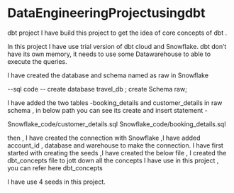 # DataEngineeringProjectusingdbt
dbt project
I have build this project to get the idea of core concepts of  dbt .

In this project I have use trial version of dbt cloud and Snowflake. dbt don’t have its own memory, it needs to use some Datawarehouse to able to execute the queries.

I have created the database and schema named as raw in Snowflake

--sql code --
create database travel_db ;
create Schema raw;


 I have added the two tables -booking_details and customer_details in raw schema , in below path you can see its create
 and insert statement -

 Snowflake_code/customer_details.sql
 Snowflake_code/booking_details.sql


then , I have created the connection with Snowflake ,I have added account_id  , database and warehouse to make the connection.
I have first started with creating the seeds  ,I have created the below file , I created the dbt_concepts file to jott down all the concepts
I have use in this project , you can refer here dbt_concepts

I have use 4 seeds in this project.





